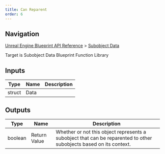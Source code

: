 ```yaml
---
title: Can Reparent
order: 6
---
```

## Navigation

[Unreal Engine Blueprint API Reference](https://dev.epicgames.com/documentation/en-us/unreal-engine/BlueprintAPI) > [Subobject Data](https://dev.epicgames.com/documentation/en-us/unreal-engine/BlueprintAPI/SubobjectData)

Target is Subobject Data Blueprint Function Library

## Inputs

| Type | Name | Description |
| --- | --- | --- |
| struct | Data |  |

## Outputs

| Type | Name | Description |
| --- | --- | --- |
| boolean | Return Value | Whether or not this object represents a subobject that can be reparented to other subobjects based on its context. |
